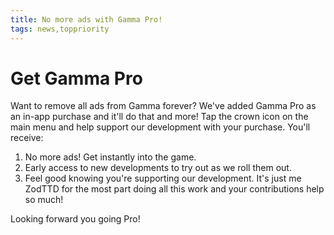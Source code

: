 ```yaml
---
title: No more ads with Gamma Pro!
tags: news,toppriority
---
```


# Get Gamma Pro

Want to remove all ads from Gamma forever? We've added Gamma Pro as an in-app purchase and it'll do that and more! Tap the crown icon on the main menu and help support our development with your purchase. You'll receive:

1. No more ads! Get instantly into the game.
2. Early access to new developments to try out as we roll them out.
3. Feel good knowing you're supporting our development. It's just me ZodTTD for the most part doing all this work and your contributions help so much!

Looking forward you going Pro!
